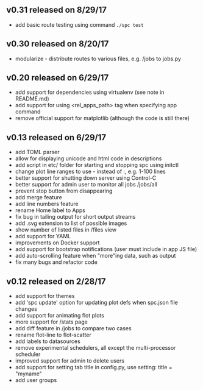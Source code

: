 v0.31 released on 8/29/17
-------------------------
* add basic route testing using command `./spc test` 

v0.30 released on 8/20/17
-------------------------
* modularize - distribute routes to various files, e.g. /jobs to jobs.py

v0.20 released on 6/29/17
-------------------------
* add support for dependencies using virtualenv (see note in README.md)
* add support for using <rel_apps_path> tag when specifying app command
* remove official support for matplotlib (although the code is still there)

v0.13 released on 6/29/17
-------------------------
* add TOML parser
* allow for displaying unicode and html code in descriptions
* add script in etc/ folder for starting and stopping spc using initctl
* change plot line ranges to use - instead of :, e.g. 1-100 lines
* better support for shutting down server using Control-C
* better support for admin user to monitor all jobs /jobs/all
* prevent stop button from disappearing
* add merge feature
* add line numbers feature
* rename Home label to Apps
* fix bug in tailing output for short output streams
* add .svg extension to list of possible images
* show number of listed files in /files view
* add support for YAML
* improvements on Docker support
* add support for bootstrap notifications (user must include in app JS file)
* add auto-scrolling feature when "more"ing data, such as output
* fix many bugs and refactor code


v0.12 released on 2/28/17
-------------------------
* add support for themes
* add 'spc update' option for updating plot defs when spc.json file changes
* add support for animating flot plots
* more support for /stats page
* add diff feature in /jobs to compare two cases 
* rename flot-line to flot-scatter
* add labels to datasources
* remove experimental schedulers, all except the multi-processor scheduler
* improved support for admin to delete users
* add support for setting tab title in config.py, use setting: title = "myname"
* add user groups
